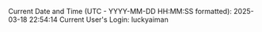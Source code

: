 Current Date and Time (UTC - YYYY-MM-DD HH:MM:SS formatted): 2025-03-18 22:54:14
Current User's Login: luckyaiman
